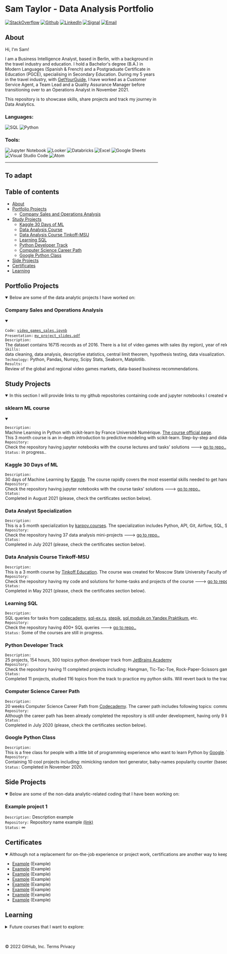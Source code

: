 # Sam Taylor - Data Analysis Portfolio

<p align="left"> <a 
href="https://stackoverflow.com/users/18680621/sam-taylor" target="_blank"><img alt="StackOverflow" 
src="https://stackoverflow-badge.vercel.app/?userID=18680621" /></a> <a 
href="https://github.com/SamTaylor92" target="_blank"><img alt="Github" 
src="https://img.shields.io/badge/GitHub-181717.svg?style=for-the-badge&logo=GitHub&logoColor=white" /></a> <a 
href="https://www.linkedin.com/in/samjamest" target="_blank"><img alt="LinkedIn" 
src="https://img.shields.io/badge/LinkedIn-0A66C2.svg?style=for-the-badge&logo=LinkedIn&logoColor=white" /></a> <a 
href="https://signal.group/#CjQKIO50NLkjJmSisbgDD4OhRj5lHG7X-SJTOl-Dn8Fkc4FpEhCYdnCVL1ok4DlVNntY3mGe" target="_blank"><img alt="Signal" src="https://img.shields.io/badge/Signal-3A76F0.svg?style=for-the-badge&logo=Signal&logoColor=white"/></a> <a 
href="mailto:samtaylor92@live.co.uk" target="_blank"><img alt="Email" src="https://img.shields.io/badge/Gmail-D14836?style=for-the-badge&logo=gmail&logoColor=white" /></a>
</p>
<p align="left">
	
## About

Hi, I'm Sam!

	
I am a Business Intelligence Analyst, based in Berlin, with a background in the travel industry and education. I hold a Bachelor's degree (B.A.) in Modern Languages (Spanish & French) and a Postgraduate Certificate in Education (PGCE), specialising in Secondary Education. During my 5 years in the travel industry, with [GetYourGuide](https://www.getyourguide.co.uk/), I have worked as a Customer Service Agent, a Team Lead and a Quality Assurance Manager before transitioning over to an Operations Analyst in November 2021.
	
This repository is to showcase skills, share projects and track my journey in Data Analytics.  

<h3> Languages:</h3>
<p>
<a target="_blank"><img alt="SQL" src="https://img.shields.io/badge/SQL-3776AB.svg?style=for-the-badge&logo=microsoft-sql-server&logoColor=white"/></a> 
<a target="_blank"><img alt="Python" src="https://img.shields.io/badge/Python-3776AB.svg?style=for-the-badge&logo=Python&logoColor=white"/></a> 
</p>
<h3> Tools:</h3>
<p>
<a target="_blank"><img alt="Jupyter Notebook" src="https://img.shields.io/badge/Jupyter-F37626.svg?style=for-the-badge&logo=Jupyter&logoColor=white"/></a> 
<a target="_blank"><img alt="Looker" src="https://img.shields.io/badge/Looker-4285F4.svg?style=for-the-badge&logo=Looker&logoColor=white"/></a> 
<a target="_blank"><img alt="Databricks" src="https://img.shields.io/badge/Databricks-FF3621.svg?style=for-the-badge&logo=Databricks&logoColor=white"/></a> 
<a target="_blank"><img alt="Excel" src="https://img.shields.io/badge/Microsoft%20Excel-217346.svg?style=for-the-badge&logo=Microsoft-Excel&logoColor=white"/></a>
<a target="_blank"><img alt="Google Sheets" src="https://img.shields.io/badge/Google%20Sheets-34A853.svg?style=for-the-badge&logo=Google-Sheets&logoColor=white"/></a>
<a target="_blank"><img alt="Visual Studio Code" src="https://img.shields.io/badge/Visual%20Studio%20Code-007ACC.svg?style=for-the-badge&logo=Visual-Studio-Code&logoColor=white"/></a> 
<a target="_blank"><img alt="Atom" src="https://img.shields.io/badge/Atom-66595C?style=for-the-badge&logo=Atom&logoColor=white"/></a>
</a> 
</p>

-------
To adapt
-------

## Table of contents
- [About](#about)
- [Portfolio Projects](#portfolio-projects)
	+ [Company Sales and Operations Analysis](#company-sales-and-operations-analysis)
- [Study Projects](#study-projects)  
	+ [Kaggle 30 Days of ML](#kaggle-30-days-of-ml)
	+ [Data Analysis Course](#data-analyst-specialization)
	+ [Data Analysis Course Tinkoff-MSU](#data-analysis-course-tinkoff-msu)
	+ [Learning SQL](#learning-sql)
	+ [Python Developer Track](#python-developer-track)
	+ [Computer Science Career Path](#computer-science-career-path)
	+ [Google Python Class](#google-python-class)
- [Side Projects](#side-projects)
- [Certificates](#certificates)
- [Learning](#learning)

## Portfolio Projects
<details open>
<summary>Below are some of the data analytic projects I have worked on:</summary>

### Company Sales and Operations Analysis <nobr> 
<details open>
	<summary> </summary>
	
`Code:` [`video_games_sales.ipynb`](https://github.com/nktnlx/data_analysis_portfolio/blob/main/video_games_sales.ipynb)    
`Presentation:` [`my_project_slides.pdf`](https://github.com/nktnlx/data_analysis_course/blob/main/37_final_project/my_project_slides.pdf)   
`Description:` The dataset contains 16715 records as of 2016. There is a list of video games with sales (by region), year of release, platform, critics and users score. The project includes the following steps: data loading, data cleaning and preprocessing, filling missing values, EDA (exploratory data analysis), analyzing region based user profiles, measuring statistical factors, hypothesis testing.  
`Skills:` data cleaning, data analysis, descriptive statistics, central limit theorem, hypothesis testing, data visualization.  
`Technology:` Python, Pandas, Numpy, Scipy Stats, Seaborn, Matplotlib.  
`Results:` Review of the global and regional video games markets, data-based business recommendations.  
</details>
	
</details>

## Study Projects
<details open>
	<summary>In this section I will provide links to my github repositories containing code and jupyter notebooks I created while passing online courses or was just having fun with:</summary>

### sklearn ML course
<details open>
	<summary> </summary>

`Description:` Machine Learning in Python with scikit-learn by France Université Numérique. [The course official page](https://www.fun-mooc.fr/en/courses/machine-learning-python-scikit-learn/).  
This 3 month course is an in-depth introduction to predictive modeling with scikit-learn. Step-by-step and didactic lessons introduce the fundamental methodological and software tools of machine learning, and is as such a stepping stone to more advanced challenges in artificial intelligence, text mining, or data science.  
`Repository:` Check the repository having jupyter notebooks with the course lectures and tasks' solutions ---> [go to repo..](https://github.com/nktnlx/sklearn_ml_course)  
`Status:` in progress..  

</details>	
	
### Kaggle 30 Days of ML
`Description:` 30 days of Machine Learning by [Kaggle](https://www.kaggle.com/thirty-days-of-ml). The course rapidly covers the most essential skills needed to get hands dirty with data and quickly learn how to build machine learning models.  
`Repository:` Check the repository having jupyter notebooks with the course tasks' solutions ---> [go to repo..](https://github.com/nktnlx/kaggle_30_Days_of_ML)  
`Status:` Completed in August 2021 (please, check the certificates section below).    

### Data Analyst Specialization
`Description:` This is a 5 month specialization by [karpov.courses](https://karpov.courses/analytics). The specialization includes Python, API, Git, Airflow, SQL, Statistics, A/B testing, Visualization, Product development and Product Analytics modules.  
`Repository:` Check the repository having 37 data analysis mini-projects ---> [go to repo..](https://github.com/nktnlx/data_analysis_course)  
`Status:` Completed in July 2021 (please, check the certificates section below).  

### Data Analysis Course Tinkoff-MSU
`Description:` This is a 3 month course by [Tinkoff Education](https://fintech.tinkoff.ru/study/academy/analysis/). The course was created for Moscow State University Faculty of Mechanics and Mathematics students and includes following topics: Introduction to Data Analysis, SQL, Data Visualization in Python, A/B tests, Data Interpretation, Models, Logistic regression, Mobile Analytics, Random Forest, etc..  
`Repository:` Check the repository having my code and solutions for home-tasks and projects of the course ---> [go to repo..](https://github.com/nktnlx/data_analysis_tinkoff_msu)  
`Status:` Completed in May 2021 (please, check the certificates section below).   

### Learning SQL
`Description:` SQL queries for tasks from [codecademy](https://www.codecademy.com/learn/learn-sql), [sql-ex.ru](https://www.sql-ex.ru/?Lang=1), [stepik](https://stepik.org/course/63054/syllabus), [sql module on Yandex Praktikum](https://praktikum.yandex.ru/data-analyst/), etc.      
`Repository:` Check the repository having 400+ SQL queries ---> [go to repo..](https://github.com/nktnlx/learning_SQL)  
`Status:` Some of the courses are still in progress.  

### Python Developer Track
`Description:` 25 projects, 154 hours, 300 topics python developer track from [JetBrains Academy](https://hyperskill.org/tracks/2)  
`Repository:` Check the repository having 11 completed projects including: Hangman, Tic-Tac-Toe, Rock-Paper-Scissors games; Matrix calculator, own-coded Regex engine, To-Do list, etc. ---> [go to repo..](https://github.com/nktnlx/jetbrains_python_developer)  
`Status:` Completed 11 projects, studied 116 topics from the track to practice my python skills. Will revert back to the track later.  

### Computer Science Career Path
`Description:` 20 weeks Computer Science Career Path from [Codecademy](https://www.codecademy.com/learn/paths/computer-science). The career path includes following topics: command line commands, git, python 3, OOP, linear data structures, complex data structures, asymptotic notation, recursion, sorting algorithms, search algorithms, graph search algorithms.  
`Repository:` Although the career path has been already completed the repository is still under development, having only 9 listed projects including: words statistics calculator, English nouns pluralizer, English verbs conjugation, censor engine, etc. ---> [go to repo..](https://github.com/nktnlx/cs_path_codecademy)  
`Status:` Completed in July 2020 (please, check the certificates section below).  

### Google Python Class
`Description:` This is a free class for people with a little bit of programming experience who want to learn Python by [Google](https://developers.google.com/edu/python). Topics covered: strings, lists, sorting, dicts, files, regular expressions, utilities, urllib.  
`Repository:` Containing 10 cool projects including: mimicking random text generator, baby-names popularity counter (based on data from The Social Security administration US), etc. ---> [go to repo..](https://github.com/nktnlx/google_python_class)  
`Status:` Completed in November 2020.  

</details>

## Side Projects
<details open>
	<summary> Below are some of the non-data analytic-related coding that I have been working on: </summary>

### Example project 1
`Description:` Description example <br>
`Repository:` Repository name example [(link)](https://github.com/SamTaylor92) <br> 
`Status:` ∞
	
</details>

## Certificates
<details open>
	<summary> Although not a replacement for on-the-job experience or project work, certifications are another way to keep our skills up-to-date. Here are some certifications I have aquired over the years:</summary>
	
- [Example](https://www.google.com/webhp?hl=en&sa=X&ved=0ahUKEwjwkOLkuN_3AhVORPEDHVDLCm0QPAgI) (Example)
- [Example](https://www.google.com/webhp?hl=en&sa=X&ved=0ahUKEwjwkOLkuN_3AhVORPEDHVDLCm0QPAgI) (Example)
- [Example](https://www.google.com/webhp?hl=en&sa=X&ved=0ahUKEwjwkOLkuN_3AhVORPEDHVDLCm0QPAgI) (Example)
- [Example](https://www.google.com/webhp?hl=en&sa=X&ved=0ahUKEwjwkOLkuN_3AhVORPEDHVDLCm0QPAgI) (Example)
- [Example](https://www.google.com/webhp?hl=en&sa=X&ved=0ahUKEwjwkOLkuN_3AhVORPEDHVDLCm0QPAgI) (Example)
- [Example](https://www.google.com/webhp?hl=en&sa=X&ved=0ahUKEwjwkOLkuN_3AhVORPEDHVDLCm0QPAgI) (Example)
- [Example](https://www.google.com/webhp?hl=en&sa=X&ved=0ahUKEwjwkOLkuN_3AhVORPEDHVDLCm0QPAgI) (Example)
- [Example](https://www.google.com/webhp?hl=en&sa=X&ved=0ahUKEwjwkOLkuN_3AhVORPEDHVDLCm0QPAgI) (Example)
	
</details>

## Learning

<details>
	<summary> Future courses that I want to explore: </summary>

- [ ] [[Kaggle] Intermediate Machine Learning](https://www.kaggle.com/learn/intermediate-machine-learning)
- [ ] [[Kaggle] Intro to Machine Learning](https://www.kaggle.com/learn/intro-to-machine-learning)
- [ ] [[Coursera] Data Science Math Skills](https://www.classcentral.com/course/datasciencemathskills-7745)
- [ ] [[Codeacademy] Computer Science Career Path](https://www.codecademy.com/learn/paths/computer-science)
- [ ] [[Codeacademy] Learn the Command Line Course](https://www.codecademy.com/learn/learn-the-command-line)
- [ ] [[Codeacademy] Learn Git Course](https://www.codecademy.com/learn/learn-git)
- [ ] [[Codeacademy] Learn Python 3 Course](https://www.codecademy.com/learn/learn-python-3)
	
</details>



</br></br>
© 2022 GitHub, Inc.
Terms
Privacy

